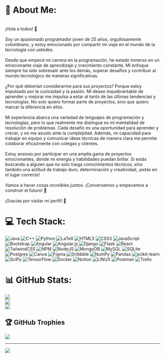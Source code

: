 # 💫 About Me:
<br>¡Hola a todos! 👋<br><br>Soy un apasionado programador joven de 25 años, orgullosamente colombiano, y estoy emocionado por compartir mi viaje en el mundo de la tecnología con ustedes.<br><br>Desde que empecé mi carrera en la programación, he estado inmerso en un emocionante viaje de aprendizaje y crecimiento constante. Mi enfoque siempre ha sido sobresalir ante los demás, superar desafíos y contribuir al mundo tecnológico de maneras significativas.<br><br>¿Por qué deberían considerarme para sus proyectos? Porque estoy impulsado por la curiosidad y la pasión. Mi deseo inquebrantable de aprender y mejorar me impulsa a estar al tanto de las últimas tendencias y tecnologías. No solo quiero formar parte de proyectos, sino que quiero marcar la diferencia en ellos.<br><br>Mi experiencia abarca una variedad de lenguajes de programación y tecnologías, pero lo que realmente me distingue es mi mentalidad de resolución de problemas. Cada desafío es una oportunidad para aprender y crecer, y no me asusto ante la complejidad. Además, mi capacidad para trabajar en equipo y comunicar ideas técnicas de manera clara me permite colaborar eficazmente con colegas y clientes.<br><br>Estoy ansioso por participar en una amplia gama de proyectos emocionantes, donde mi energía y habilidades puedan brillar. Si estás buscando a alguien que no solo traiga conocimientos técnicos, sino también una actitud de trabajo duro, determinación y creatividad, ¡estás en el lugar correcto!<br><br>Vamos a hacer cosas increíbles juntos. ¡Conversemos y empecemos a construir el futuro! 🚀<br><br>¡Gracias por visitar mi perfil! 🌟


# 💻 Tech Stack:
![Java](https://img.shields.io/badge/java-%23ED8B00.svg?style=for-the-badge&logo=java&logoColor=white) ![C++](https://img.shields.io/badge/c++-%2300599C.svg?style=for-the-badge&logo=c%2B%2B&logoColor=white) ![Python](https://img.shields.io/badge/python-3670A0?style=for-the-badge&logo=python&logoColor=ffdd54) ![LaTeX](https://img.shields.io/badge/latex-%23008080.svg?style=for-the-badge&logo=latex&logoColor=white) ![HTML5](https://img.shields.io/badge/html5-%23E34F26.svg?style=for-the-badge&logo=html5&logoColor=white) ![CSS3](https://img.shields.io/badge/css3-%231572B6.svg?style=for-the-badge&logo=css3&logoColor=white) ![JavaScript](https://img.shields.io/badge/javascript-%23323330.svg?style=for-the-badge&logo=javascript&logoColor=%23F7DF1E) ![Bootstrap](https://img.shields.io/badge/bootstrap-%23563D7C.svg?style=for-the-badge&logo=bootstrap&logoColor=white) ![Angular](https://img.shields.io/badge/angular-%23DD0031.svg?style=for-the-badge&logo=angular&logoColor=white) ![Angular.js](https://img.shields.io/badge/angular.js-%23E23237.svg?style=for-the-badge&logo=angularjs&logoColor=white) ![Django](https://img.shields.io/badge/django-%23092E20.svg?style=for-the-badge&logo=django&logoColor=white) ![Flask](https://img.shields.io/badge/flask-%23000.svg?style=for-the-badge&logo=flask&logoColor=white) ![React](https://img.shields.io/badge/react-%2320232a.svg?style=for-the-badge&logo=react&logoColor=%2361DAFB) ![TailwindCSS](https://img.shields.io/badge/tailwindcss-%2338B2AC.svg?style=for-the-badge&logo=tailwind-css&logoColor=white) ![NPM](https://img.shields.io/badge/NPM-%23000000.svg?style=for-the-badge&logo=npm&logoColor=white) ![NodeJS](https://img.shields.io/badge/node.js-6DA55F?style=for-the-badge&logo=node.js&logoColor=white) ![MongoDB](https://img.shields.io/badge/MongoDB-%234ea94b.svg?style=for-the-badge&logo=mongodb&logoColor=white) ![MySQL](https://img.shields.io/badge/mysql-%2300f.svg?style=for-the-badge&logo=mysql&logoColor=white) ![SQLite](https://img.shields.io/badge/sqlite-%2307405e.svg?style=for-the-badge&logo=sqlite&logoColor=white) ![Postgres](https://img.shields.io/badge/postgres-%23316192.svg?style=for-the-badge&logo=postgresql&logoColor=white) ![Canva](https://img.shields.io/badge/Canva-%2300C4CC.svg?style=for-the-badge&logo=Canva&logoColor=white) 	![Figma](https://img.shields.io/badge/figma-%23F24E1E.svg?style=for-the-badge&logo=figma&logoColor=white) ![Dribbble](https://img.shields.io/badge/Dribbble-EA4C89?style=for-the-badge&logo=dribbble&logoColor=white) ![NumPy](https://img.shields.io/badge/numpy-%23013243.svg?style=for-the-badge&logo=numpy&logoColor=white) ![Pandas](https://img.shields.io/badge/pandas-%23150458.svg?style=for-the-badge&logo=pandas&logoColor=white) ![scikit-learn](https://img.shields.io/badge/scikit--learn-%23F7931E.svg?style=for-the-badge&logo=scikit-learn&logoColor=white) ![SciPy](https://img.shields.io/badge/SciPy-%230C55A5.svg?style=for-the-badge&logo=scipy&logoColor=%white) ![TensorFlow](https://img.shields.io/badge/TensorFlow-%23FF6F00.svg?style=for-the-badge&logo=TensorFlow&logoColor=white) ![Docker](https://img.shields.io/badge/docker-%230db7ed.svg?style=for-the-badge&logo=docker&logoColor=white) ![Notion](https://img.shields.io/badge/Notion-%23000000.svg?style=for-the-badge&logo=notion&logoColor=white) ![LINUX](https://img.shields.io/badge/Linux-FCC624?style=for-the-badge&logo=linux&logoColor=black) ![Postman](https://img.shields.io/badge/Postman-FF6C37?style=for-the-badge&logo=postman&logoColor=white) ![Trello](https://img.shields.io/badge/Trello-%23026AA7.svg?style=for-the-badge&logo=Trello&logoColor=white)
# 📊 GitHub Stats:
![](https://github-readme-stats.vercel.app/api?username=NicolasSuarezMongui&theme=vue-dark&hide_border=false&include_all_commits=false&count_private=false)<br/>
![](https://github-readme-streak-stats.herokuapp.com/?user=NicolasSuarezMongui&theme=vue-dark&hide_border=false)<br/>
![](https://github-readme-stats.vercel.app/api/top-langs/?username=NicolasSuarezMongui&theme=vue-dark&hide_border=false&include_all_commits=false&count_private=false&layout=compact)

## 🏆 GitHub Trophies
![](https://github-profile-trophy.vercel.app/?username=NicolasSuarezMongui&theme=monokai&no-frame=false&no-bg=true&margin-w=4)

---
[![](https://visitcount.itsvg.in/api?id=NicolasSuarezMongui&icon=0&color=0)](https://visitcount.itsvg.in)

<!-- Proudly created with GPRM ( https://gprm.itsvg.in ) -->
